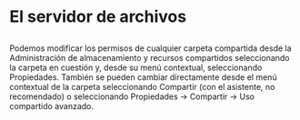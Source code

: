 # El servidor de archivos

## 

Podemos modificar los permisos de cualquier carpeta compartida desde la Administración de almacenamiento y recursos compartidos seleccionando la carpeta en cuestión y, desde su menú contextual, seleccionando Propiedades. También se pueden cambiar directamente desde el menú contextual de la carpeta seleccionando Compartir (con el asistente, no recomendado) o seleccionando Propiedades -> Compartir -> Uso compartido avanzado.
